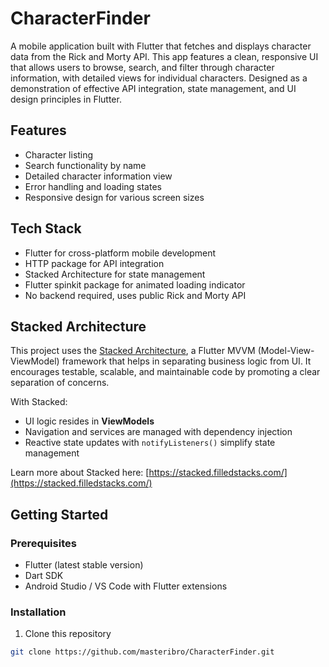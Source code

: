 # CharacterFinder

A mobile application built with Flutter that fetches and displays character data from the
Rick and Morty API. This app features a clean, responsive UI that allows users to browse,
search, and filter through character information, with detailed views for individual characters.
Designed as a demonstration of effective API integration, state management, and UI design
principles in Flutter.

## Features
- Character listing 
- Search functionality by name
- Detailed character information view
- Error handling and loading states
- Responsive design for various screen sizes

## Tech Stack
- Flutter for cross-platform mobile development
- HTTP package for API integration
- Stacked Architecture for state management
- Flutter spinkit package for animated loading indicator
- No backend required, uses public Rick and Morty API

## Stacked Architecture

This project uses the [Stacked Architecture](https://stacked.filledstacks.com/), 
a Flutter MVVM (Model-View-ViewModel) framework that helps in separating business logic from UI. 
It encourages testable, scalable, and maintainable code by promoting a clear separation of concerns.

With Stacked:
- UI logic resides in **ViewModels**
- Navigation and services are managed with dependency injection
- Reactive state updates with `notifyListeners()` simplify state management

Learn more about Stacked here: [https://stacked.filledstacks.com/](https://stacked.filledstacks.com/)

## Getting Started

### Prerequisites
- Flutter (latest stable version)
- Dart SDK
- Android Studio / VS Code with Flutter extensions

### Installation
1. Clone this repository
```bash
git clone https://github.com/masteribro/CharacterFinder.git
